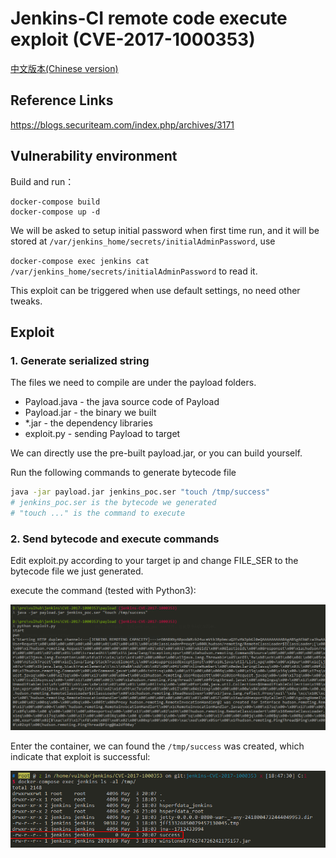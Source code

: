 # Jenkins-CI remote code execute exploit (CVE-2017-1000353)

[中文版本(Chinese version)](README.zh-cn.md)

## Reference Links

https://blogs.securiteam.com/index.php/archives/3171

## Vulnerability environment

Build and run：

```
docker-compose build
docker-compose up -d
```

We will be asked to setup initial password when first time run, and it will be stored at `/var/jenkins_home/secrets/initialAdminPassword`, use 

`docker-compose exec jenkins cat /var/jenkins_home/secrets/initialAdminPassword` to read it. 

This exploit can be triggered when use default settings, no need other tweaks.

## Exploit

### 1. Generate serialized string

The files we need to compile are under the payload folders.

 - Payload.java - the java source code of Payload
 - Payload.jar - the binary we built
 - *.jar - the dependency libraries
 - exploit.py - sending Payload to target

We can directly use the pre-built payload.jar, or you can build yourself.

Run the following commands to generate bytecode file

```bash
java -jar payload.jar jenkins_poc.ser "touch /tmp/success"
# jenkins_poc.ser is the bytecode we generated
# "touch ..." is the command to execute
```

### 2. Send bytecode and execute commands

Edit exploit.py according to your target ip and change FILE_SER to the bytecode file we just generated.

execute the command (tested with Python3):

![](1.png)

Enter the container, we can found the `/tmp/success` was created, which indicate that exploit is successful:

![](2.png)
